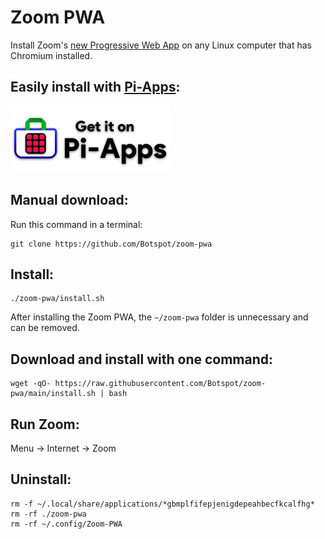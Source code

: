 # Zoom PWA
Install Zoom's [new Progressive Web App](https://pwa.zoom.us/wc) on any Linux computer that has Chromium installed.

## Easily install with [Pi-Apps](https://github.com/Botspot/pi-apps):
[![badge](https://github.com/Botspot/pi-apps/blob/master/icons/badge.png?raw=true)](https://github.com/Botspot/pi-apps)  

## Manual download:
Run this command in a terminal:
```
git clone https://github.com/Botspot/zoom-pwa
```
## Install:
```
./zoom-pwa/install.sh
```
After installing the Zoom PWA, the `~/zoom-pwa` folder is unnecessary and can be removed.

## Download and install with one command:
```
wget -qO- https://raw.githubusercontent.com/Botspot/zoom-pwa/main/install.sh | bash
```
## Run Zoom:
Menu -> Internet -> Zoom
## Uninstall:
```
rm -f ~/.local/share/applications/*gbmplfifepjenigdepeahbecfkcalfhg*
rm -rf ./zoom-pwa
rm -rf ~/.config/Zoom-PWA
```

